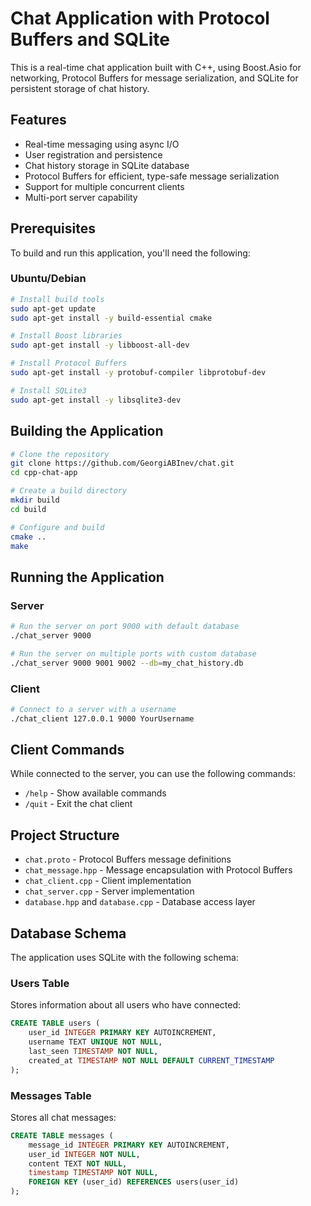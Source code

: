 # Chat Application with Protocol Buffers and SQLite

This is a real-time chat application built with C++, using Boost.Asio for networking, Protocol Buffers for message serialization, and SQLite for persistent storage of chat history.

## Features

- Real-time messaging using async I/O
- User registration and persistence
- Chat history storage in SQLite database
- Protocol Buffers for efficient, type-safe message serialization
- Support for multiple concurrent clients
- Multi-port server capability

## Prerequisites

To build and run this application, you'll need the following:

### Ubuntu/Debian

```bash
# Install build tools
sudo apt-get update
sudo apt-get install -y build-essential cmake

# Install Boost libraries
sudo apt-get install -y libboost-all-dev

# Install Protocol Buffers
sudo apt-get install -y protobuf-compiler libprotobuf-dev

# Install SQLite3
sudo apt-get install -y libsqlite3-dev
```

## Building the Application

```bash
# Clone the repository
git clone https://github.com/GeorgiABInev/chat.git
cd cpp-chat-app

# Create a build directory
mkdir build
cd build

# Configure and build
cmake ..
make
```

## Running the Application

### Server

```bash
# Run the server on port 9000 with default database
./chat_server 9000

# Run the server on multiple ports with custom database
./chat_server 9000 9001 9002 --db=my_chat_history.db
```

### Client

```bash
# Connect to a server with a username
./chat_client 127.0.0.1 9000 YourUsername
```

## Client Commands

While connected to the server, you can use the following commands:

- `/help` - Show available commands
- `/quit` - Exit the chat client

## Project Structure

- `chat.proto` - Protocol Buffers message definitions
- `chat_message.hpp` - Message encapsulation with Protocol Buffers
- `chat_client.cpp` - Client implementation
- `chat_server.cpp` - Server implementation
- `database.hpp` and `database.cpp` - Database access layer

## Database Schema

The application uses SQLite with the following schema:

### Users Table
Stores information about all users who have connected:
```sql
CREATE TABLE users (
    user_id INTEGER PRIMARY KEY AUTOINCREMENT,
    username TEXT UNIQUE NOT NULL,
    last_seen TIMESTAMP NOT NULL,
    created_at TIMESTAMP NOT NULL DEFAULT CURRENT_TIMESTAMP
);
```

### Messages Table
Stores all chat messages:
```sql
CREATE TABLE messages (
    message_id INTEGER PRIMARY KEY AUTOINCREMENT,
    user_id INTEGER NOT NULL,
    content TEXT NOT NULL,
    timestamp TIMESTAMP NOT NULL,
    FOREIGN KEY (user_id) REFERENCES users(user_id)
);
```
